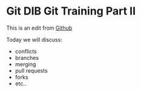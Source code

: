# Git DIB Git Training Part II

This is an edit from [Github](https://www.github.com)

Today we will discuss: 
- conflicts
- branches
- merging
- pull requests
- forks 
- etc.. 

